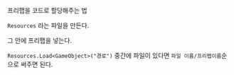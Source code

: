 프리팹을 코드로 할당해주는 법

`Resources` 라는 파일을 만든다.

그 안에 프리팹을 넣는다.

`Resources.Load<GameObject>("경로")` 중간에 파일이 있다면 `파일 이름/프리팹이름`순으로 써주면 된다.